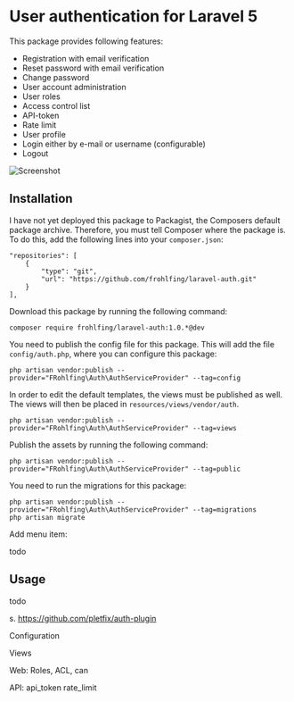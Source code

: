 # User authentication for Laravel 5

This package provides following features: 
 - Registration with email verification
 - Reset password with email verification
 - Change password
 - User account administration
 - User roles
 - Access control list
 - API-token
 - Rate limit
 - User profile
 - Login either by e-mail or username (configurable)
 - Logout

![Screenshot](https://raw.githubusercontent.com/frohlfing/app/master/resources/docs/screenshot-auth.png)     

## Installation
    
I have not yet deployed this package to Packagist, the Composers default package archive. Therefore, you must tell 
Composer where the package is. To do this, add the following lines into your `composer.json`:

    "repositories": [
        {
            "type": "git",
            "url": "https://github.com/frohlfing/laravel-auth.git"
        }
    ],

Download this package by running the following command:

    composer require frohlfing/laravel-auth:1.0.*@dev

You need to publish the config file for this package. This will add the file `config/auth.php`, where you can configure 
this package:

    php artisan vendor:publish --provider="FRohlfing\Auth\AuthServiceProvider" --tag=config

In order to edit the default templates, the views must be published as well. The views will then be placed in 
`resources/views/vendor/auth`.

    php artisan vendor:publish --provider="FRohlfing\Auth\AuthServiceProvider" --tag=views

Publish the assets by running the following command:

    php artisan vendor:publish --provider="FRohlfing\Auth\AuthServiceProvider" --tag=public
    
You need to run the migrations for this package:

    php artisan vendor:publish --provider="FRohlfing\Auth\AuthServiceProvider" --tag=migrations
    php artisan migrate
    
Add menu item:    

todo
    
## Usage

todo

s. https://github.com/pletfix/auth-plugin

Configuration

Views

Web:
Roles, ACL, can

API:
api_token
rate_limit

